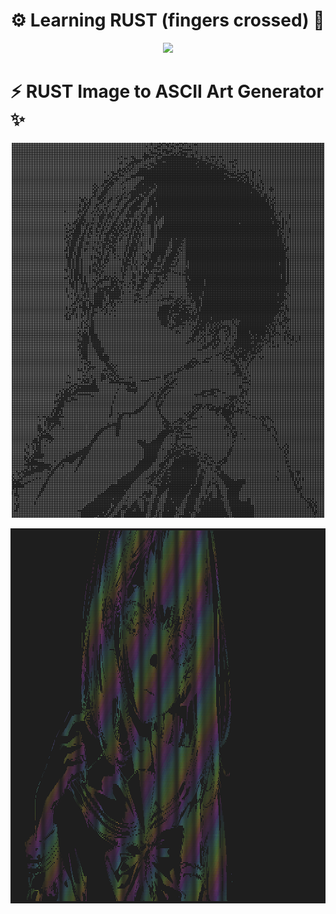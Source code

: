 # ⚙️ Learning RUST (fingers crossed) 🚀

<p align=center>
<img src="https://media.tenor.com/JIS_KDKKsgYAAAAd/guaton-computadora.gif">
</p>

# ⚡ RUST Image to ASCII Art Generator ✨
<p align=center>
  <img height="600" width="500" src="https://raw.githubusercontent.com/PythonHacker24/rust-development/main/image_on_terminal/src/images/terminal_image.png">
</p>

<p align=center>
  <img height="600" width="1200" src="https://github.com/PythonHacker24/rust-development/blob/main/image_on_terminal/src/images/Screenshot%202023-10-17%20at%2019.32.23.png?raw=true">
</p>
